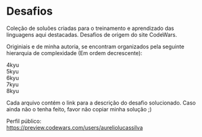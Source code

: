 # Desafios

Coleção de soluões criadas para o treinamento e aprendizado das linguagens aqui destacadas. Desafios de origem do site CodeWars.

Originiais e de minha autoria, se encontram organizados pela seguinte hierarquia de complexidade (Em ordem decrescente): <br/> 

4kyu <br/>
5kyu <br/>
6kyu <br/>
7kyu <br/> 
8kyu

Cada arquivo contém o link para a descrição do desafio solucionado. Caso ainda não o tenha feito, favor não copiar minha solução ;)

Perfil público:\
https://preview.codewars.com/users/aureliolucassilva

